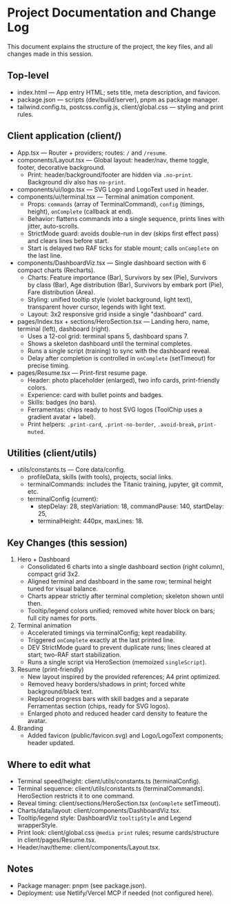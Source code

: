 # Project Documentation and Change Log

This document explains the structure of the project, the key files, and all changes made in this session.

## Top-level
- index.html — App entry HTML; sets title, meta description, and favicon.
- package.json — scripts (dev/build/server), pnpm as package manager.
- tailwind.config.ts, postcss.config.js, client/global.css — styling and print rules.

## Client application (client/)
- App.tsx — Router + providers; routes: `/` and `/resume`.
- components/Layout.tsx — Global layout: header/nav, theme toggle, footer, decorative background.
  - Print: header/background/footer are hidden via `.no-print`. Background div also has `no-print`.
- components/ui/logo.tsx — SVG Logo and LogoText used in header.
- components/ui/terminal.tsx — Terminal animation component.
  - Props: `commands` (array of TerminalCommand), `config` (timings, height), `onComplete` (callback at end).
  - Behavior: flattens commands into a single sequence, prints lines with jitter, auto-scrolls.
  - StrictMode guard: avoids double-run in dev (skips first effect pass) and clears lines before start.
  - Start is delayed two RAF ticks for stable mount; calls `onComplete` on the last line.
- components/DashboardViz.tsx — Single dashboard section with 6 compact charts (Recharts).
  - Charts: Feature importance (Bar), Survivors by sex (Pie), Survivors by class (Bar), Age distribution (Bar), Survivors by embark port (Pie), Fare distribution (Area).
  - Styling: unified tooltip style (violet background, light text), transparent hover cursor, legends with light text.
  - Layout: 3x2 responsive grid inside a single "dashboard" card.
- pages/Index.tsx + sections/HeroSection.tsx — Landing hero, name, terminal (left), dashboard (right).
  - Uses a 12-col grid: terminal spans 5, dashboard spans 7.
  - Shows a skeleton dashboard until the terminal completes.
  - Runs a single script (training) to sync with the dashboard reveal.
  - Delay after completion is controlled in `onComplete` (setTimeout) for precise timing.
- pages/Resume.tsx — Print-first resume page.
  - Header: photo placeholder (enlarged), two info cards, print-friendly colors.
  - Experience: card with bullet points and badges.
  - Skills: badges (no bars).
  - Ferramentas: chips ready to host SVG logos (ToolChip uses a gradient avatar + label).
  - Print helpers: `.print-card`, `.print-no-border`, `.avoid-break`, `print-muted`.

## Utilities (client/utils)
- utils/constants.ts — Core data/config.
  - profileData, skills (with tools), projects, social links.
  - terminalCommands: includes the Titanic training, jupyter, git commit, etc.
  - terminalConfig (current):
    - stepDelay: 28, stepVariation: 18, commandPause: 140, startDelay: 25,
    - terminalHeight: 440px, maxLines: 18.

## Key Changes (this session)
1. Hero + Dashboard
   - Consolidated 6 charts into a single dashboard section (right column), compact grid 3x2.
   - Aligned terminal and dashboard in the same row; terminal height tuned for visual balance.
   - Charts appear strictly after terminal completion; skeleton shown until then.
   - Tooltip/legend colors unified; removed white hover block on bars; full city names for ports.
2. Terminal animation
   - Accelerated timings via terminalConfig; kept readability.
   - Triggered `onComplete` exactly at the last printed line.
   - DEV StrictMode guard to prevent duplicate runs; lines cleared at start; two-RAF start stabilization.
   - Runs a single script via HeroSection (memoized `singleScript`).
3. Resume (print-friendly)
   - New layout inspired by the provided references; A4 print optimized.
   - Removed heavy borders/shadows in print; forced white background/black text.
   - Replaced progress bars with skill badges and a separate Ferramentas section (chips, ready for SVG logos).
   - Enlarged photo and reduced header card density to feature the avatar.
4. Branding
   - Added favicon (public/favicon.svg) and Logo/LogoText components; header updated.

## Where to edit what
- Terminal speed/height: client/utils/constants.ts (terminalConfig).
- Terminal sequence: client/utils/constants.ts (terminalCommands). HeroSection restricts it to one command.
- Reveal timing: client/sections/HeroSection.tsx (`onComplete` setTimeout).
- Charts/data/layout: client/components/DashboardViz.tsx.
- Tooltip/legend style: DashboardViz `tooltipStyle` and Legend wrapperStyle.
- Print look: client/global.css `@media print` rules; resume cards/structure in client/pages/Resume.tsx.
- Header/nav/theme: client/components/Layout.tsx.

## Notes
- Package manager: pnpm (see package.json).
- Deployment: use Netlify/Vercel MCP if needed (not configured here).
